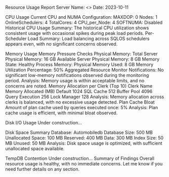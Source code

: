 Resource Usage Report
Server Name: <>
Date: 2023-10-11
 
CPU Usage
Current CPU and NUMA Configuration:
MAXDOP: 0
Nodes: 1
OnlineSchedulers: 4
TotalCores: 4
CPU_per_Node: 4
SOFTNUMA: Disabled
Historical CPU Usage Summary:
The historical CPU utilization shows consistent usage with occasional spikes during peak load periods.
Per-Scheduler Load Summary:
Load balancing across SQLOS schedulers appears even, with no significant concerns observed.
 
Memory Usage
Memory Pressure Checks
Physical Memory:
Total Server Physical Memory: 16 GB
Available Server Physical Memory: 8 GB
Memory State: Healthy
Process Memory:
Physical Memory Used: 8 GB
Memory Utilization Percentage: 50%
Aggregated Resource Monitor Notifications:
No significant low-memory notifications observed during the monitoring period.
Analysis:
Memory usage is within acceptable limits, and no concerns are noted.
Memory Allocation per Clerk (Top 10)
Clerk Name	Memory Allocated (MB)
Default	1024
SQL Cache	512
Buffer Pool	4096
Query Execution	256
Lock Manager	128
Analysis:
Memory allocation across clerks is balanced, with no excessive usage detected.
Plan Cache Bloat
Amount of plan cache used by queries executed once:
5%
Analysis:
Plan cache usage is efficient, with minimal bloat observed.
 
Disk I/O Usage
Under construction...
 
Disk Space Summary
Database: Automobiledb
Database Size: 500 MB
Unallocated Space: 100 MB
Reserved: 400 MB
Data: 300 MB
Index Size: 50 MB
Unused: 50 MB
Analysis:
Disk space usage is optimized, with sufficient unallocated space available.
 
TempDB Contention
Under construction...
Summary of Findings
Overall resource usage is healthy, with no immediate concerns. Let me know if you need further details on any section.
